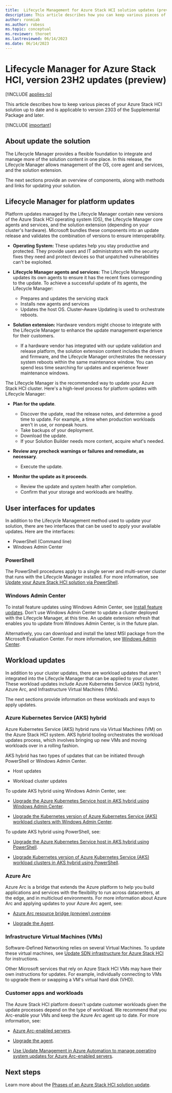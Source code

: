 ```yaml
---
title:  Lifecycle Management for Azure Stack HCI solution updates (preview).
description: This article describes how you can keep various pieces of your Azure Stack HCI solution up to date.
author: ronmiab
ms.author: robess
ms.topic: conceptual
ms.reviewer: thoroet
ms.lastreviewed: 06/14/2023
ms.date: 06/14/2023
---
```


# Lifecycle Manager for Azure Stack HCI, version 23H2 updates (preview)

[!INCLUDE [applies-to](../../includes/hci-applies-to-supplemental-package.md)]

This article describes how to keep various pieces of your Azure Stack HCI solution up to date and is applicable to version 2303 of the Supplemental Package and later.

[!INCLUDE [important](../../includes/hci-preview.md)]

## About update the solution

The Lifecycle Manager provides a flexible foundation to integrate and manage more of the solution content in one place. In this release, the Lifecycle Manager allows management of the OS, core agent and services, and the solution extension.

The next sections provide an overview of components, along with methods and links for updating your solution.  

## Lifecycle Manager for platform updates

Platform updates managed by the Lifecycle Manager contain new versions of the Azure Stack HCI operating system (OS), the Lifecycle Manager core agents and services, and the solution extension (depending on your cluster's hardware). Microsoft bundles these components into an update release and validates the combination of versions to ensure interoperability.

- **Operating System:** These updates help you stay productive and protected. They provide users and IT administrators with the security fixes they need and protect devices so that unpatched vulnerabilities can't be exploited.

- **Lifecycle Manager agents and services:** The Lifecycle Manager updates its own agents to ensure it has the recent fixes corresponding to the update. To achieve a successful update of its agents, the Lifecycle Manager:

  - Prepares and updates the servicing stack
  - Installs new agents and services
  - Updates the host OS. Cluster-Aware Updating is used to orchestrate reboots.

- **Solution extension:** Hardware vendors might choose to integrate with the Lifecycle Manager to enhance the update management experience for their customers.

  - If a hardware vendor has integrated with our update validation and release platform, the solution extension content includes the drivers and firmware, and the Lifecycle Manager orchestrates the necessary system reboots within the same maintenance window. You can spend less time searching for updates and experience fewer maintenance windows.

The Lifecycle Manager is the recommended way to update your Azure Stack HCI cluster. Here's a high-level process for platform updates with Lifecycle Manager:

- **Plan for the update**.
  - Discover the update, read the release notes, and determine a good time to update. For example, a time when production workloads aren't in use, or nonpeak hours.
  - Take backups of your deployment.
  - Download the update.
  - If your Solution Builder needs more content, acquire what's needed.

- **Review any precheck warnings or failures and remediate, as necessary**.
  - Execute the update.

- **Monitor the update as it proceeds**.
  - Review the update and system health after completion.
  - Confirm that your storage and workloads are healthy.

## User interfaces for updates

In addition to the Lifecycle Management method used to update your solution, there are two interfaces that can be used to apply your available updates. Here are the interfaces:

- PowerShell (Command line)
- Windows Admin Center

### PowerShell

The PowerShell procedures apply to a single server and multi-server cluster that runs with the Lifecycle Manager installed. For more information, see [Update your Azure Stack HCI solution via PowerShell](update-via-powershell.md).

### Windows Admin Center

To install feature updates using Windows Admin Center, see [Install feature updates](../manage/install-preview-version.md). Don't use Windows Admin Center to update a cluster deployed with the Lifecycle Manager, at this time. An update extension refresh that enables you to update from Windows Admin Center, is in the future plan.

Alternatively, you can download and install the latest MSI package from the Microsoft Evaluation Center. For more information, see [Windows Admin Center](/windows-server/manage/windows-admin-center/overview).  

## Workload updates

In addition to your cluster updates, there are workload updates that aren't integrated into the Lifecycle Manager that can be applied to your cluster. These workload updates include Azure Kubernetes Service (AKS) hybrid, Azure Arc, and Infrastructure Virtual Machines (VMs).

The next sections provide information on these workloads and ways to apply updates.

### Azure Kubernetes Service (AKS) hybrid

Azure Kubernetes Service (AKS) hybrid runs via Virtual Machines (VM) on the Azure Stack HCI system. AKS hybrid tooling orchestrates the workload updates process, which involves bringing up new VMs and moving workloads over in a rolling fashion.

AKS hybrid has two types of updates that can be initiated through PowerShell or Windows Admin Center.

- Host updates

- Workload cluster updates

To update AKS hybrid using Windows Admin Center, see:

- [Upgrade the Azure Kubernetes Service host in AKS hybrid using Windows Admin Center](/azure/aks/hybrid/update-akshci-host-windows-admin-center).  

- [Upgrade the Kubernetes version of Azure Kubernetes Service (AKS) workload clusters with Windows Admin Center](/azure/aks/hybrid/upgrade-kubernetes).

To update AKS hybrid using PowerShell, see:

- [Upgrade the Azure Kubernetes Service host in AKS hybrid using PowerShell](/azure/aks/hybrid/update-akshci-host-powershell).

- [Upgrade Kubernetes version of Azure Kubernetes Service (AKS) workload clusters in AKS hybrid using PowerShell](/azure/aks/hybrid/upgrade).

### Azure Arc

Azure Arc is a bridge that extends the Azure platform to help you build applications and services with the flexibility to run across datacenters, at the edge, and in multicloud environments. For more information about Azure Arc and applying updates to your Azure Arc agent, see:

- [Azure Arc resource bridge (preview) overview](/azure/azure-arc/resource-bridge/overview).

- [Upgrade the Agent](/azure/azure-arc/servers/manage-agent#upgrade-the-agent).

### Infrastructure Virtual Machines (VMs)

Software-Defined Networking relies on several Virtual Machines. To update these virtual machines, see [Update SDN infrastructure for Azure Stack HCI](../manage/update-sdn.md) for instructions.

Other Microsoft services that rely on Azure Stack HCI VMs may have their own instructions for updates. For example, individually connecting to VMs to upgrade them or swapping a VM's virtual hard disk (VHD).

### Customer apps and workloads

The Azure Stack HCI platform doesn't update customer workloads given the update processes depend on the type of workload. We recommend that you Arc-enable your VMs and keep the Azure Arc agent up to date. For more information, see:

- [Azure Arc-enabled servers](/azure/azure-arc/servers/overview).

- [Upgrade the agent](/azure/azure-arc/servers/manage-agent#upgrade-the-agent).

- [Use Update Management in Azure Automation to manage operating system updates for Azure Arc-enabled servers](/azure/cloud-adoption-framework/manage/hybrid/server/best-practices/arc-update-management).

## Next steps

Learn more about the [Phases of an Azure Stack HCI solution update](update-phases.md).
